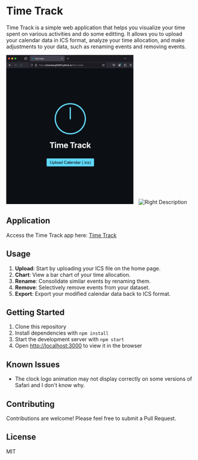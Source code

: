 # Time Track

Time Track is a simple web application that helps you visualize your time spent on various activities and do some editting. It allows you to upload your calendar data in ICS format, analyze your time allocation, and make adjustments to your data, such as renaming events and removing events.

<p float="left">
  <img src="assets/demo1.gif" height="400" alt="Left Description" style="margin-right: 10px"/>
  <img src="assets/demo2.gif" height="400" alt="Right Description" />
</p>

## Application

Access the Time Track app here: [Time Track](https://brianwang00001.github.io/time-track/)

## Usage

1. **Upload**: Start by uploading your ICS file on the home page.
2. **Chart**: View a bar chart of your time allocation.
3. **Rename**: Consolidate similar events by renaming them.
4. **Remove**: Selectively remove events from your dataset.
5. **Export**: Export your modified calendar data back to ICS format.

## Getting Started

1. Clone this repository
2. Install dependencies with `npm install`
3. Start the development server with `npm start`
4. Open [http://localhost:3000](http://localhost:3000) to view it in the browser

## Known Issues

- The clock logo animation may not display correctly on some versions of Safari and I don't know why.

## Contributing

Contributions are welcome! Please feel free to submit a Pull Request.

## License

MIT
